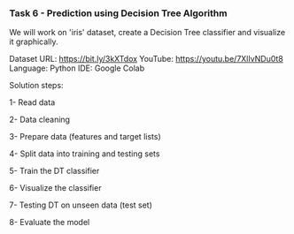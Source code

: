 ### Task 6 - Prediction using Decision Tree Algorithm

We will work on 'iris' dataset, create a Decision Tree classifier and visualize it graphically.

Dataset URL: https://bit.ly/3kXTdox
YouTube: https://youtu.be/7XlIvNDu0t8
Language: Python
IDE: Google Colab

Solution steps:

1- Read data

2- Data cleaning

3- Prepare data (features and target lists)

4- Split data into training and testing sets

5- Train the DT classifier

6- Visualize the classifier

7- Testing DT on unseen data (test set)

8- Evaluate the model
